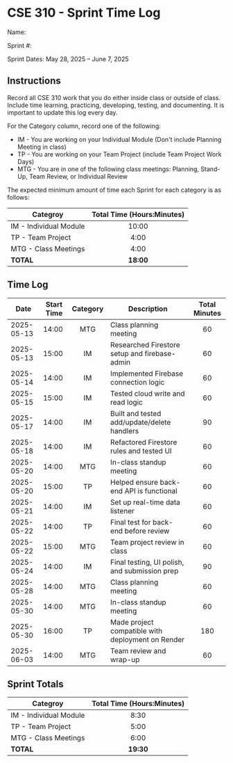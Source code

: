 # CSE 310 - Sprint Time Log

Name:

Sprint #:

Sprint Dates: May 28, 2025 – June 7, 2025

## Instructions

Record all CSE 310 work that you do either inside class or outside of class.  Include time learning, practicing, developing, testing, and documenting.  It is important to update this log every day.

For the Category column, record one of the following:
* IM - You are working on your Individual Module (Don't include Planning Meeting in class)
* TP - You are working on your Team Project (include Team Project Work Days)
* MTG - You are in one of the following class meetings: Planning, Stand-Up, Team Review, or Individual Review

The expected minimum amount of time each Sprint for each category is as follows:

|Categroy                       |Total Time (Hours:Minutes)|
|-------------------------------|:------------------------:|
|IM - Individual Module         |          10:00           |
|TP - Team Project              |           4:00           |
|MTG - Class Meetings           |           4:00           |
|**TOTAL**                      |        **18:00**         |

## Time Log

|Date      |Start Time|Category|Description                                 |Total Minutes|
|----------|----------|:------:|--------------------------------------------|:-----------:|
|2025-05-13| 14:00    |  MTG   | Class planning meeting                     |     60      |
|2025-05-13| 15:00    |   IM   | Researched Firestore setup and firebase-admin |   60    |
|2025-05-14| 14:00    |   IM   | Implemented Firebase connection logic      |     60      |
|2025-05-15| 15:00    |   IM   | Tested cloud write and read logic          |     60      |
|2025-05-17| 14:00    |   IM   | Built and tested add/update/delete handlers |    90     |
|2025-05-18| 14:00    |   IM   | Refactored Firestore rules and tested UI   |     60      |
|2025-05-20| 14:00    |  MTG   | In-class standup meeting                   |     60      |
|2025-05-20| 15:00    |   TP   | Helped ensure back-end API is functional   |     60      |
|2025-05-21| 14:00    |   IM   | Set up real-time data listener             |     60      |
|2025-05-22| 14:00    |   TP   | Final test for back-end before review      |     60      |
|2025-05-22| 15:00    |  MTG   | Team project review in class               |     60      |
|2025-05-24| 14:00    |   IM   | Final testing, UI polish, and submission prep |   90    |
|2025-05-28| 14:00    |  MTG   | Class planning meeting                     |     60      |
|2025-05-30| 14:00    |  MTG   | In-class standup meeting                   |     60      |
|2025-05-30| 16:00    |   TP   | Made project compatible with deployment on Render |     180     |
|2025-06-03| 14:00    |  MTG   | Team review and wrap-up                    |     60      |

## Sprint Totals

|Categroy                       |Total Time (Hours:Minutes)|
|-------------------------------|:------------------------:|
|IM - Individual Module         |          8:30            |
|TP - Team Project              |          5:00            |
|MTG - Class Meetings           |          6:00            |
|**TOTAL**                      |        **19:30**         |
